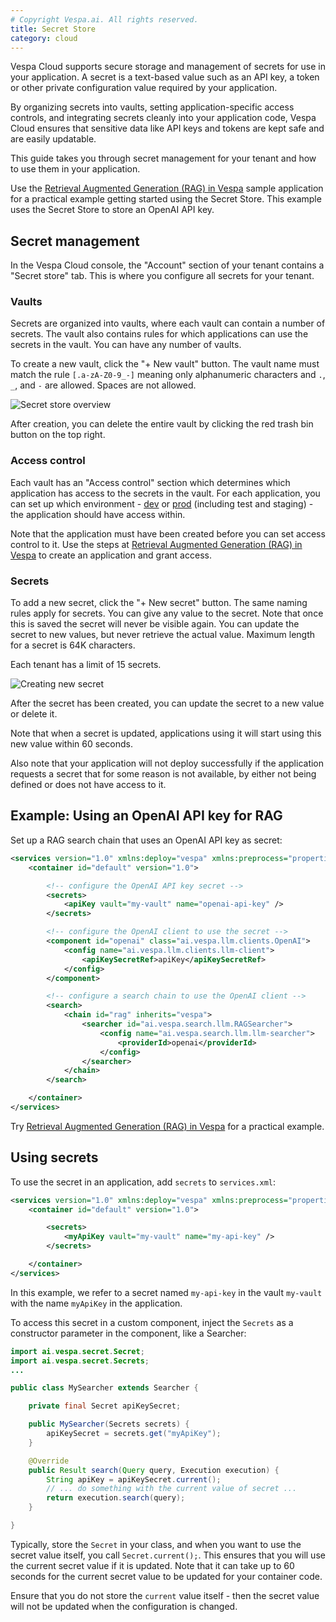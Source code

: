 ```yaml
---
# Copyright Vespa.ai. All rights reserved.
title: Secret Store
category: cloud
---
```


Vespa Cloud supports secure storage and management of secrets for use in your application.
A secret is a text-based value such as an API key, a token
or other private configuration value required by your application.

By organizing secrets into vaults, setting application-specific access controls,
and integrating secrets cleanly into your application code, Vespa Cloud ensures that sensitive data
like API keys and tokens are kept safe and are easily updatable.

This guide takes you through secret management for your tenant and how to use them in your application.

Use the [Retrieval Augmented Generation (RAG) in Vespa](https://github.com/vespa-engine/sample-apps/tree/master/retrieval-augmented-generation#deploying-to-the-vespa-cloud-using-gpu)
sample application for a practical example getting started using the Secret Store.
This example uses the Secret Store to store an OpenAI API key.



## Secret management
In the Vespa Cloud console, the "Account" section of your tenant contains a
"Secret store" tab. This is where you configure all secrets for your tenant. 


### Vaults
Secrets are organized into vaults, where each vault can contain a number of
secrets. The vault also contains rules for which applications can use the
secrets in the vault. You can have any number of vaults. 

To create a new vault, click the "+ New vault" button. The vault name must
match the rule `[.a-zA-Z0-9_-]` meaning only alphanumeric characters and `.`,
`_`, and `-` are allowed. Spaces are not allowed. 

<img alt="Secret store overview" src="/assets/img/secret-store.png" />

After creation, you can delete the entire vault by clicking the red trash bin
button on the top right.


### Access control
Each vault has an "Access control" section which determines which application
has access to the secrets in the vault. For each application, you can set up
which environment - [dev](https://cloud.vespa.ai/en/reference/environments#dev)
or [prod](https://cloud.vespa.ai/en/reference/environments#prod) (including test and staging) - the
application should have access within. 

Note that the application must have been created before you can set access
control to it.
Use the steps at [Retrieval Augmented Generation (RAG) in Vespa](https://github.com/vespa-engine/sample-apps/tree/master/retrieval-augmented-generation#deploying-to-the-vespa-cloud-using-gpu)
to create an application and grant access.


### Secrets
To add a new secret, click the "+ New secret" button. The same naming rules
apply for secrets. You can give any value to the secret. Note that once this is
saved the secret will never be visible again. You can update the secret to new
values, but never retrieve the actual value. Maximum length for a secret is 64K
characters.

Each tenant has a limit of 15 secrets.

<img alt="Creating new secret" src="/assets/img/secret-store-secret.png" />

After the secret has been created, you can update the secret to a new value or
delete it. 

Note that when a secret is updated, applications using it will start using this
new value within 60 seconds.

Also note that your application will not deploy successfully if the application
requests a secret that for some reason is not available, by either not being
defined or does not have access to it.



## Example: Using an OpenAI API key for RAG
Set up a RAG search chain that uses an OpenAI API key as secret:

```xml
<services version="1.0" xmlns:deploy="vespa" xmlns:preprocess="properties">
    <container id="default" version="1.0">

        <!-- configure the OpenAI API key secret -->
        <secrets>
            <apiKey vault="my-vault" name="openai-api-key" />
        </secrets>

        <!-- configure the OpenAI client to use the secret -->
        <component id="openai" class="ai.vespa.llm.clients.OpenAI">
            <config name="ai.vespa.llm.clients.llm-client">
                <apiKeySecretRef>apiKey</apiKeySecretRef>
            </config>
        </component>

        <!-- configure a search chain to use the OpenAI client -->
        <search>
            <chain id="rag" inherits="vespa">
                <searcher id="ai.vespa.search.llm.RAGSearcher">
                    <config name="ai.vespa.search.llm.llm-searcher">
                        <providerId>openai</providerId>
                    </config>
                </searcher>
            </chain>
        </search>

    </container>
</services>
```
Try [Retrieval Augmented Generation (RAG) in Vespa](https://github.com/vespa-engine/sample-apps/tree/master/retrieval-augmented-generation#deploying-to-the-vespa-cloud-using-gpu)
for a practical example.



## Using secrets
To use the secret in an application, add `secrets` to `services.xml`:

```xml
<services version="1.0" xmlns:deploy="vespa" xmlns:preprocess="properties">
    <container id="default" version="1.0">

        <secrets>
            <myApiKey vault="my-vault" name="my-api-key" />
        </secrets>

    </container>
</services>
```

In this example, we refer to a secret named `my-api-key` in the vault
`my-vault` with the name `myApiKey` in the application.

To access this secret in a custom component, inject the `Secrets` as a
constructor parameter in the component, like a Searcher:

```java
import ai.vespa.secret.Secret;
import ai.vespa.secret.Secrets;
...

public class MySearcher extends Searcher {

    private final Secret apiKeySecret;

    public MySearcher(Secrets secrets) {
        apiKeySecret = secrets.get("myApiKey");
    }

    @Override
    public Result search(Query query, Execution execution) {
        String apiKey = apiKeySecret.current();
        // ... do something with the current value of secret ...
        return execution.search(query);
    }

}
```

Typically, store the `Secret` in your class, and when you want to use the
secret value itself, you call `Secret.current();`. This ensures that you will
use the current secret value if it is updated. Note that it can take up to 60
seconds for the current secret value to be updated for your container code. 

Ensure that you do not store the `current` value itself -
then the secret value will not be updated when the configuration is changed.
